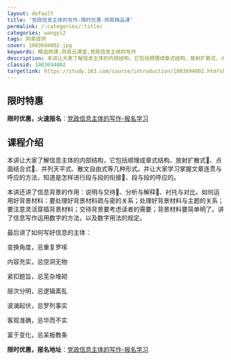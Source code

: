 ```yaml
---
layout: default
title: '党政信息主体的写作-限时优惠-网易精品课'
permalink: /:categories/:title/
categories: wangyi2
tags: 网易提供
cover: 1003694002.jpg
keywords: 精选网课,网易云课堂,党政信息主体的写作
description: 本讲让大家了解信息主体的内部结构，它包括顺理成章式结构、放射扩散式、点面结合式、并列天平式、散文自由式等几种形式。并让大
classid: 1003694002
targetlink: https://study.163.com/course/introduction/1003694002.htm?share=1&shareId=1025206652&utm_campaign=share&utm_medium=iphoneShare&utm_source=&utm_u=1025206652
---
```


## 限时特惠

**限时优惠，火速报名**：[党政信息主体的写作-报名学习](https://study.163.com/course/introduction/1003694002.htm?share=1&shareId=1025206652&utm_campaign=share&utm_medium=iphoneShare&utm_source=&utm_u=1025206652)

## 课程介绍

本讲让大家了解信息主体的内部结构，它包括顺理成章式结构、放射扩散式、点面结合式、并列天平式、散文自由式等几种形式。并让大家学习掌握文章连贯与呼应的方法，知道是怎样进行段与段的衔接、段与段的呼应的。

本讲还讲了信息背景的作用：说明与交待、分析与解释、衬托与对比。如何运用好背景材料：要处理好背景材料疏与密的关系；处理好背景材料与主题的关系；要注意灵活穿插背景材料；交待背景要考虑读者的需要；背景材料要简单明了。讲了信息写作运用数字的方法，以及数字用法的规定。

最后讲了如何写好信息的主体：

变换角度，忌重复罗嗦

内容充实，忌空洞无物

紧扣题旨，忌芜杂堆砌

层次分明，忌逻辑紊乱

波澜起伏，忌罗列事实

客观准确，忌华而不实

富于变化，忌呆板教条

**限时优惠，报名地址**：[党政信息主体的写作-报名学习](https://study.163.com/course/introduction/1003694002.htm?share=1&shareId=1025206652&utm_campaign=share&utm_medium=iphoneShare&utm_source=&utm_u=1025206652)

